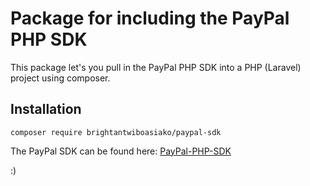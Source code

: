 # Package for including the PayPal PHP SDK

This package let's you pull in the PayPal PHP SDK into 
a PHP (Laravel) project using composer.

## Installation
`composer require brightantwiboasiako/paypal-sdk`

The PayPal SDK can be found here: 
[PayPal-PHP-SDK](https://github.com/paypal/PayPal-PHP-SDK)

:)
